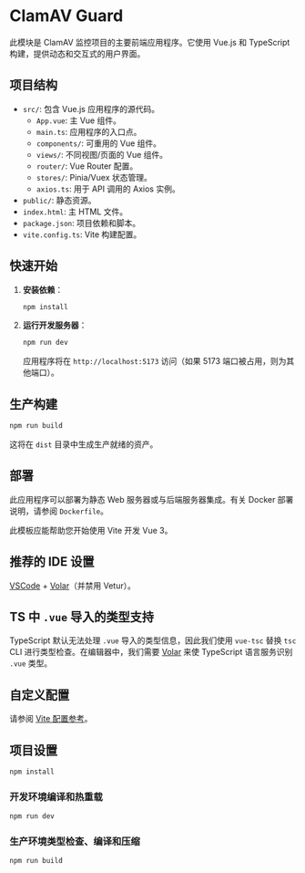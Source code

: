 # ClamAV Guard

此模块是 ClamAV 监控项目的主要前端应用程序。它使用 Vue.js 和 TypeScript 构建，提供动态和交互式的用户界面。

## 项目结构

- `src/`: 包含 Vue.js 应用程序的源代码。
  - `App.vue`: 主 Vue 组件。
  - `main.ts`: 应用程序的入口点。
  - `components/`: 可重用的 Vue 组件。
  - `views/`: 不同视图/页面的 Vue 组件。
  - `router/`: Vue Router 配置。
  - `stores/`: Pinia/Vuex 状态管理。
  - `axios.ts`: 用于 API 调用的 Axios 实例。
- `public/`: 静态资源。
- `index.html`: 主 HTML 文件。
- `package.json`: 项目依赖和脚本。
- `vite.config.ts`: Vite 构建配置。

## 快速开始

1.  **安装依赖**：
    ```bash
    npm install
    ```
2.  **运行开发服务器**：
    ```bash
    npm run dev
    ```
    应用程序将在 `http://localhost:5173` 访问（如果 5173 端口被占用，则为其他端口）。

## 生产构建

```bash
npm run build
```

这将在 `dist` 目录中生成生产就绪的资产。

## 部署

此应用程序可以部署为静态 Web 服务器或与后端服务器集成。有关 Docker 部署说明，请参阅 `Dockerfile`。

此模板应能帮助您开始使用 Vite 开发 Vue 3。

## 推荐的 IDE 设置

[VSCode](https://code.visualstudio.com/) + [Volar](https://marketplace.visualstudio.com/items?itemName=Vue.volar)（并禁用 Vetur）。

## TS 中 `.vue` 导入的类型支持

TypeScript 默认无法处理 `.vue` 导入的类型信息，因此我们使用 `vue-tsc` 替换 `tsc` CLI 进行类型检查。在编辑器中，我们需要 [Volar](https://marketplace.visualstudio.com/items?itemName=Vue.volar) 来使 TypeScript 语言服务识别 `.vue` 类型。

## 自定义配置

请参阅 [Vite 配置参考](https://vite.dev/config/)。

## 项目设置

```sh
npm install
```

### 开发环境编译和热重载

```sh
npm run dev
```

### 生产环境类型检查、编译和压缩

```sh
npm run build
```